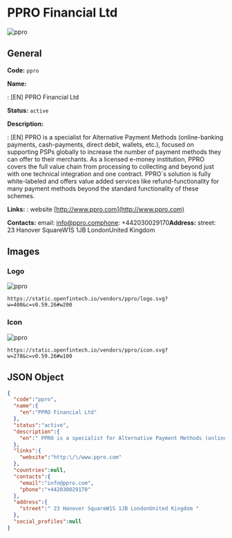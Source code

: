 
# PPRO Financial Ltd 
![ppro](https://static.openfintech.io/vendors/ppro/logo.svg?w=400&c=v0.59.26#w200)  

## General 
 
**Code:** `ppro` 
 
**Name:** 
 
:	[EN] PPRO Financial Ltd 
 
**Status:** `active` 
 
**Description:** 
 
: [EN]  PPRO is a specialist for Alternative Payment Methods (online-banking payments, cash-payments, direct debit, wallets, etc.), focused on supporting PSPs globally to increase the number of payment methods they can offer to their merchants. As a licensed e-money institution, PPRO covers the full value chain from processing to collecting and beyond just with one technical integration and one contract. PPRO´s solution is fully white-labeled and offers value added services like refund-functionality for many payment methods beyond the standard functionality of these schemes.  
 
**Links:** 
: website [http://www.ppro.com](http://www.ppro.com) 
 
**Contacts:** 
email: info@ppro.comphone: +442030029170**Address:** 
street:  23 Hanover SquareW1S 1JB LondonUnited Kingdom  

## Images 

### Logo 
 
![ppro](https://static.openfintech.io/vendors/ppro/logo.svg?w=400&c=v0.59.26#w200)  

```
https://static.openfintech.io/vendors/ppro/logo.svg?w=400&c=v0.59.26#w200
```  

### Icon 
 
![ppro](https://static.openfintech.io/vendors/ppro/icon.svg?w=278&c=v0.59.26#w100)  

```
https://static.openfintech.io/vendors/ppro/icon.svg?w=278&c=v0.59.26#w100
```  

## JSON Object 

```json
{
  "code":"ppro",
  "name":{
    "en":"PPRO Financial Ltd"
  },
  "status":"active",
  "description":{
    "en":" PPRO is a specialist for Alternative Payment Methods (online-banking payments, cash-payments, direct debit, wallets, etc.), focused on supporting PSPs globally to increase the number of payment methods they can offer to their merchants. As a licensed e-money institution, PPRO covers the full value chain from processing to collecting and beyond just with one technical integration and one contract. PPRO\u00b4s solution is fully white-labeled and offers value added services like refund-functionality for many payment methods beyond the standard functionality of these schemes. "
  },
  "links":{
    "website":"http:\/\/www.ppro.com"
  },
  "countries":null,
  "contacts":{
    "email":"info@ppro.com",
    "phone":"+442030029170"
  },
  "address":{
    "street":" 23 Hanover SquareW1S 1JB LondonUnited Kingdom "
  },
  "social_profiles":null
}
```  
